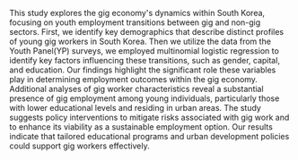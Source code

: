 This study explores the gig economy's dynamics within South Korea, focusing on youth employment transitions between gig and non-gig sectors. 
First, we identify key demographics that describe distinct profiles of young gig workers in South Korea. Then we utilize the data from the Youth Panel(YP) surveys, we employed multinomial logistic regression to identify key factors influencing these transitions, such as gender, capital,
and education. Our findings highlight the significant role these variables play in determining employment outcomes within the gig economy. Additional analyses of gig worker characteristics reveal a substantial presence of gig employment among young
individuals, particularly those with lower educational levels and residing in urban areas.
The study suggests policy interventions to mitigate risks associated with gig work and to enhance its viability as a sustainable employment option. Our results indicate that tailored educational programs and urban development policies could support gig workers effectively.
